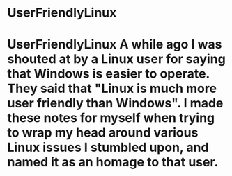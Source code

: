 # UserFriendlyLinux
# UserFriendlyLinux  A while ago I was shouted at by a Linux user for saying that Windows is easier to operate. They said that "Linux is **much more user friendly than Windows**". I made these notes for myself when trying to wrap my head around various Linux issues I stumbled upon, and named it as an homage to that user.
